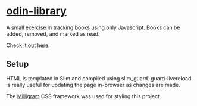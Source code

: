 # [odin-library](http://brockmcelroy.com/odin-library)

A small exercise in tracking books using only Javascript.
Books can be added, removed, and marked as read.

Check it out [here.](http://brockmcelroy.com/odin-library)

## Setup

HTML is templated in Slim and compiled using slim_guard.
guard-livereload is really useful for updating the page in-browser as changes are made.

The [Milligram](https://milligram.io/) CSS framework was used for styling this project.
